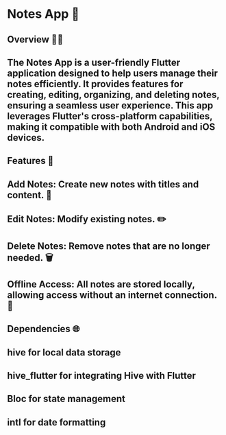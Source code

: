 # Notes App 📃

## Overview 🕵️‍♂️
## The Notes App is a user-friendly Flutter application designed to help users manage their notes efficiently. It provides features for creating, editing, organizing, and deleting notes, ensuring a seamless user experience. This app leverages Flutter's cross-platform capabilities, making it compatible with both Android and iOS devices.

## Features 🔧
## Add Notes: Create new notes with titles and content. 🔄
## Edit Notes: Modify existing notes. ✏️
## Delete Notes: Remove notes that are no longer needed. 🗑️
## Offline Access: All notes are stored locally, allowing access without an internet connection. 🔗

## Dependencies 🌐
## hive for local data storage
## hive_flutter for integrating Hive with Flutter
## Bloc for state management
## intl for date formatting
